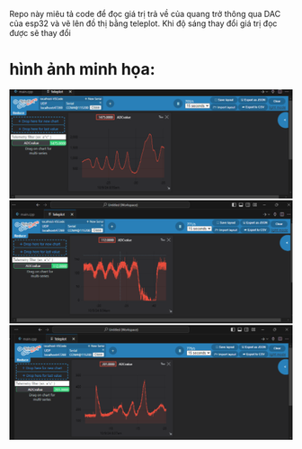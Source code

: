 Repo này miêu tả code để đọc giá trị trả về của quang trở thông qua DAC của esp32 và vẽ lên đồ thị bằng teleplot. Khi độ sáng thay đổi giá trị đọc được sẽ thay đổi

# hình ảnh minh họa:
![Screenshot_Week4_homeworrk](https://github.com/linhlinhto/BT_T4/blob/main/Screenshot_Week4_homeworrk/Screenshot_Week4_homeworrk.png)
![Screenshot_Week4_homeworrk](https://github.com/linhlinhto/BT_T4/blob/main/Screenshot_Week4_homeworrk/Screenshot_Week4_homeworrk2.png)
![Screenshot_Week4_homeworrk](https://github.com/linhlinhto/BT_T4/blob/main/Screenshot_Week4_homeworrk/Screenshot_Week4_homeworrk3.png)
